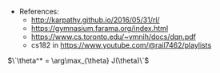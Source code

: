 *  References:
    - http://karpathy.github.io/2016/05/31/rl/
    - https://gymnasium.farama.org/index.html
    - https://www.cs.toronto.edu/~vmnih/docs/dqn.pdf
    - cs182 in https://www.youtube.com/@rail7462/playlists

$\`\theta^* = \arg\max_{\theta} J(\theta)\`$
